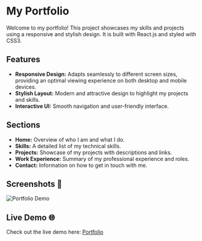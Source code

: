 # My Portfolio

Welcome to my portfolio! This project showcases my skills and projects using a responsive and stylish design. It is built with React.js and styled with CSS3.


## Features
- **Responsive Design:** Adapts seamlessly to different screen sizes, providing an optimal viewing experience on both desktop and mobile devices.
- **Stylish Layout:** Modern and attractive design to highlight my projects and skills.
- **Interactive UI:** Smooth navigation and user-friendly interface.
  
## Sections
- **Home:** Overview of who I am and what I do.
- **Skills:** A detailed list of my technical skills.
- **Projects:** Showcase of my projects with descriptions and links.
- **Work Experience:** Summary of my professional experience and roles.
- **Contact:** Information on how to get in touch with me.


## Screenshots 📸



![Portfolio Demo](https://github.com/user-attachments/assets/e751c668-d635-4b9c-9d0b-08201733e012)

## Live Demo 🌐

Check out the live demo here: [Portfolio](https://sanjoshportfolio.netlify.app/)

